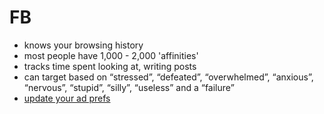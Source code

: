 # FB

- knows your browsing history
- most people have 1,000 - 2,000 'affinities'
- tracks time spent looking at, writing posts
- can target based on “stressed”, “defeated”, “overwhelmed”, “anxious”,
  “nervous”, “stupid”, “silly”, “useless” and a “failure”
- [update your ad prefs](https://www.facebook.com/ads/preferences/)
